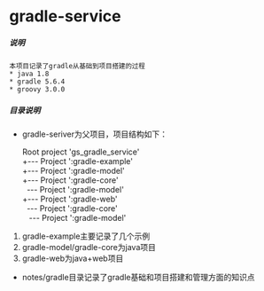 # gradle-service

##### 说明
    本项目记录了gradle从基础到项目搭建的过程
    * java 1.8
    * gradle 5.6.4
    * groovy 3.0.0
##### 目录说明
* gradle-seriver为父项目，项目结构如下：

    Root project 'gs_gradle_service'  
  +--- Project ':gradle-example'  
  +--- Project ':gradle-model'  
  +--- Project ':gradle-core'  
 &nbsp;&nbsp;\--- Project ':gradle-model'  
  +--- Project ':gradle-web'  
&nbsp;&nbsp;\--- Project ':gradle-core'  
&nbsp;&nbsp;&nbsp;\--- Project ':gradle-model'  
1. gradle-example主要记录了几个示例
2. gradle-model/gradle-core为java项目
3. gradle-web为java+web项目
* notes/gradle目录记录了gradle基础和项目搭建和管理方面的知识点
